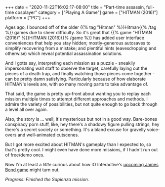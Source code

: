 +++
date = "2020-11-22T16:02:17-08:00"
title = "Part-time assassin, full-time cosplayer"
category = ["Playing A Game"]
game = ["HITMAN (2016)"]
platform = ["PC"]
+++

Ages ago, I bounced off of the older {{% tag "Hitman" %}}Hitman{{% /tag %}} games due to sheer difficulty.  So it's great that {{% game "HITMAN (2016)" %}}HITMAN (2016){{% /game %}} has added user interface conveniences that help you stay hidden; mostly-generous autosaves to simplify recovering from a mistake; and plentiful hints (eavesdropping and otherwise) which reveal potential assassination solutions.

And I gotta say, interpreting each mission as a puzzle - sneakily impersonating wait staff to observe the target, carefully laying out the pieces of a death trap, and finally watching those pieces come together - can be pretty damn satisfying.  Particularly because of how elaborate HITMAN's levels are, with so many moving parts to take advantage of.

That said, the game is pretty up-front about wanting you to replay each mission multiple times to attempt different approaches and methods.  I admire the variety of possibilities, but not quite enough to go back through a level all over again.

Also, the story is ... well, it's mysterious but not in a good way.  Bare-bones conspiracy porn stuff, like, hey there's a shadowy figure pulling strings, hey there's a secret society or something.  It's a bland excuse for gravelly voice-overs and well-animated cutscenes.

But I got more excited about HITMAN's gameplay than I expected to, so that's pretty cool.  I might even have done more missions, if I hadn't run out of free/demo ones.

Now I'm at least a <i>little</i> curious about how IO Interactive's <a href="https://www.pcgamer.com/io-interactive-is-making-a-james-bond-game/">upcoming James Bond game</a> might turn out.

<i>Progress: Finished the Sapienza mission.</i>
